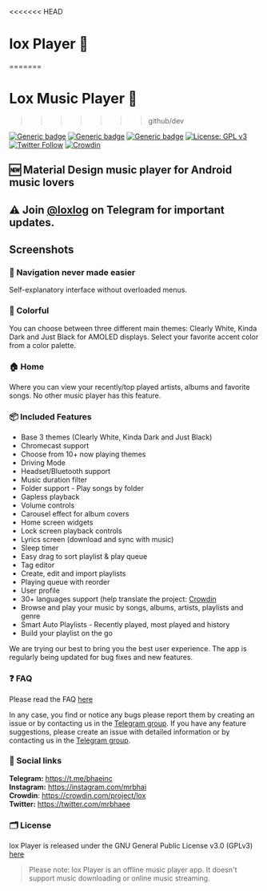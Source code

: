 <<<<<<< HEAD
# lox Player 🎵
=======
# Lox Music Player 🎵
>>>>>>> github/dev

[![Generic badge](https://img.shields.io/badge/Platform-Android-green.svg)](https://github.com/MrChota/Lox)
[![Generic badge](https://img.shields.io/badge/minSdkVersion-21-green.svg)](https://github.com/MrChota/Lox)
[![Generic badge](https://img.shields.io/badge/Download-Google_Play-green.svg)](https://play.google.com/store/apps/details?id=com.caren.music&hl=en_IN)
[![License: GPL v3](https://img.shields.io/badge/License-GPL%20v3-blue.svg)](https://github.com/MrChota/Lox/blob/master/LICENSE.md)
[![Twitter Follow](https://img.shields.io/twitter/follow/retromusicapp?style=social)](https://twitter.com/mrbhaee)
[![Crowdin](https://badges.crowdin.net/retromusicplayer/localized.svg)](https://crowdin.com/project/retromusicplayer)

## 🆕 Material Design music player for Android music lovers 

## ⚠ Join [@loxlog](https://t.me/bhaeinc) on Telegram for important updates.

## Screenshots

### 🧭 Navigation never made easier 
Self-explanatory interface without overloaded menus.

### 🎨 Colorful
You can choose between three different main themes: Clearly White, Kinda
Dark and Just Black for AMOLED displays. Select your favorite accent
color from a color palette.

### 🏠 Home
Where you can view your recently/top played artists, albums and
favorite songs. No other music player has this feature.

### 📦 Included Features
-  Base 3 themes (Clearly White, Kinda Dark and Just Black)
-  Chromecast support
-  Choose from 10+ now playing themes
-  Driving Mode
-  Headset/Bluetooth support
-  Music duration filter
-  Folder support - Play songs by folder
-  Gapless playback
-  Volume controls
-  Carousel effect for album covers
-  Home screen widgets
-  Lock screen playback controls
-  Lyrics screen (download and sync with music)
-  Sleep timer
-  Easy drag to sort playlist & play queue
-  Tag editor
-  Create, edit and import playlists
-  Playing queue with reorder
-  User profile
-  30+ languages support (help translate the project: [Crowdin](https://crowdin.com/project/lox)
-  Browse and play your music by songs, albums, artists, playlists and
  genre
-  Smart Auto Playlists - Recently played, most played and history
-  Build your playlist on the go


We are trying our best to bring you the best user experience. The app is regularly being updated for bug fixes and new features.

### ❓ FAQ
Please read the FAQ [here](https://lox.app/faq.html)

In any case, you find or notice any bugs please report them by creating an issue or by contacting us in the [Telegram group](https://t.me/bhaeinc).
If you have any feature suggestions, please create an issue with detailed information or by contacting us in the [Telegram group](https://t.me/lox_suggestion).

### 🔗 Social links
**Telegram:** https://t.me/bhaeinc <br>
**Instagram:** https://instagram.com/mrbhai <br>
**Crowdin**: https://crowdin.com/project/lox <br>
**Twitter:** https://twitter.com/mrbhaee <br>

### 🗂️ License

lox Player is released under the GNU General Public License v3.0
(GPLv3) [here](LICENSE.md)


>Please note: lox Player is an offline music player app. It
>doesn't support music downloading or online music streaming.
